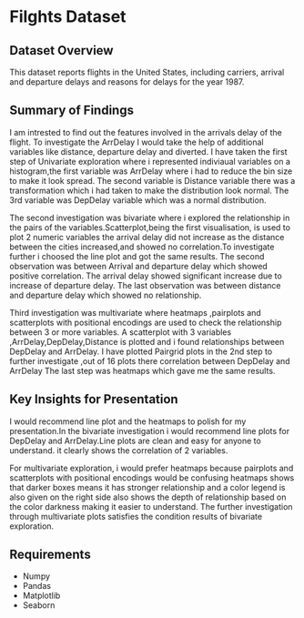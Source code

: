 # Filghts Dataset

## Dataset Overview

This dataset reports flights in the United States, including carriers, arrival and departure delays and reasons for delays for the year 1987.

## Summary of Findings

I am intrested to find out the features involved in the arrivals delay of the flight. To investigate the ArrDelay I would take the help of additional variables like distance, departure delay and diverted. I have taken the first step of Univariate exploration where i represented indiviaual variables on a histogram,the first variable was ArrDelay where i had to reduce the bin size to make it look spread.
The second variable is Distance variable there was a transformation which i had taken to make the distribution look normal.
The 3rd variable was DepDelay variable which was a normal distribution.

The second investigation was bivariate where i explored the relationship in the pairs of the variables.Scatterplot,being the first visualisation, is used to plot 2 numeric variables the arrival delay did not increase as the distance between the cities increased,and showed no correlation.To investigate further i choosed the line plot and got the same results.
The second observation was between Arrival and departure delay which showed positive correlation. The arrival delay showed significant increase due to increase of departure delay.
The last observation was between distance and departure delay which showed no relationship.

Third investigation was multivariate where heatmaps ,pairplots and scatterplots with positional encodings are used to check the relationship between 3 or more variables. A scatterplot with 3 variables ,ArrDelay,DepDelay,Distance is plotted and i found relationships between DepDelay and ArrDelay.
I have plotted Pairgrid plots in the 2nd step to further investigate ,out of 16 plots there correlation between DepDelay and ArrDelay
The last step was heatmaps which gave me the same results. 

## Key Insights for Presentation

I would recommend line plot and the heatmaps to polish for my presentation.In the bivariate investigation i would recommend line plots for DepDelay and ArrDelay.Line plots are clean and easy for anyone to understand. it clearly shows the correlation of 2 variables.

For multivariate exploration, i would prefer heatmaps because pairplots and scatterplots with positional encodings would be confusing heatmaps shows that darker boxes means it has stronger relationship and a color legend is also given on the right side also shows the depth of relationship based on the color darkness making it easier to understand. The further investigation through multivariate plots satisfies the condition results of bivariate exploration.

## Requirements
* Numpy 
* Pandas
* Matplotlib
* Seaborn


